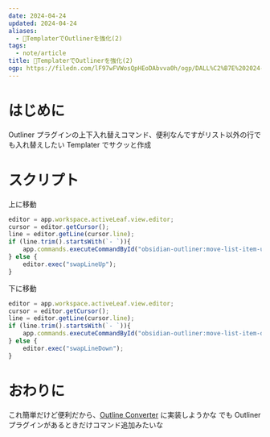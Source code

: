 ```yaml
---
date: 2024-04-24
updated: 2024-04-24
aliases:
  - 📘TemplaterでOutlinerを強化(2)
tags:
  - note/article
title: 📘TemplaterでOutlinerを強化(2)
ogp: https://filedn.com/lF97wFVWosQpHEoDAbvva0h/ogp/DALL%C2%B7E%202024-05-11%2019.09.25%20-%20A%20digital%20workspace%20enhanced%20by%20templater%20software%20for%20outliners%2C%20featuring%20a%20large%20computer%20monitor%20at%20the%20center%20displaying%20a%20complex%20outline%20projec.webp
---
```


# はじめに 

Outliner プラグインの上下入れ替えコマンド、便利なんですがリスト以外の行でも入れ替えしたい
Templater でサクッと作成

# スクリプト

上に移動

```js
editor = app.workspace.activeLeaf.view.editor;
cursor = editor.getCursor();
line = editor.getLine(cursor.line);
if (line.trim().startsWith(`- `)){
	app.commands.executeCommandById("obsidian-outliner:move-list-item-up");
} else {
	editor.exec("swapLineUp");
}
```

下に移動

```js
editor = app.workspace.activeLeaf.view.editor;
cursor = editor.getCursor();
line = editor.getLine(cursor.line);
if (line.trim().startsWith(`- `)){
	app.commands.executeCommandById("obsidian-outliner:move-list-item-down");
} else {
	editor.exec("swapLineDown");
}
```

# おわりに

これ簡単だけど便利だから、[Outline Converter](https://github.com/masaki39/outline-converter) に実装しようかな
でも Outliner プラグインがあるときだけコマンド追加みたいな
